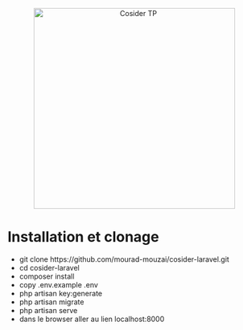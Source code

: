 <p align="center"><a href="https://laravel.com" target="_blank"><img src="https://raw.githubusercontent.com/laravel/art/master/logo-lockup/5%20SVG/2%20CMYK/1%20Full%20Color/laravel-logolockup-cmyk-red.svg" width="400" alt="Cosider TP"></a></p>
<h1>Installation et clonage</h1>
<ul>
    <li>git clone https://github.com/mourad-mouzai/cosider-laravel.git</li>
    <li>cd cosider-laravel</li>
    <li>composer install</li>
    <li>copy .env.example .env</li>
    <li>php artisan key:generate</li>
    <li>php artisan migrate</li>
    <li>php artisan serve</li>
    <li>dans le browser aller au lien localhost:8000</li>
</ul>
